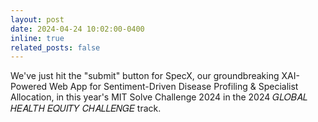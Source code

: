 ```yaml
---
layout: post
date: 2024-04-24 10:02:00-0400
inline: true
related_posts: false
---
```


We've just hit the "submit" button for SpecX, our groundbreaking XAI-Powered Web App for Sentiment-Driven Disease Profiling & Specialist Allocation, in this year's MIT Solve Challenge 2024 in the 2024 𝐺𝐿𝑂𝐵𝐴𝐿 𝐻𝐸𝐴𝐿𝑇𝐻 𝐸𝑄𝑈𝐼𝑇𝑌 𝐶𝐻𝐴𝐿𝐿𝐸𝑁𝐺𝐸 track.
